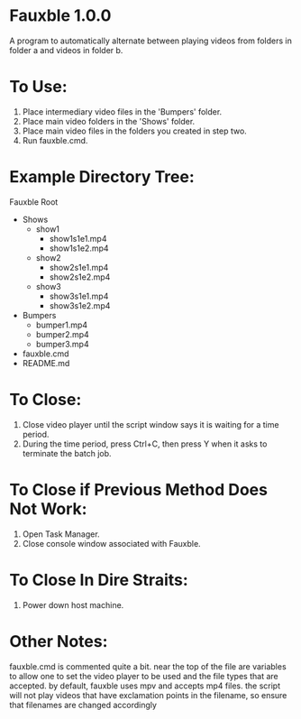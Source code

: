 # Fauxble 1.0.0
A program to automatically alternate between playing videos from folders in folder a and videos in folder b.

# To Use:
1. Place intermediary video files in the 'Bumpers' folder.
2. Place main video folders in the 'Shows' folder.
3. Place main video files in the folders you created in step two.
4. Run fauxble.cmd.

# Example Directory Tree:

Fauxble Root
- Shows
  - show1
    - show1s1e1.mp4
    - show1s1e2.mp4
  - show2
    - show2s1e1.mp4
    - show2s1e2.mp4
  - show3
    - show3s1e1.mp4
    - show3s1e2.mp4
- Bumpers
  - bumper1.mp4
  - bumper2.mp4
  - bumper3.mp4
- fauxble.cmd
- README.md

# To Close:
1. Close video player until the script window says it is waiting for a time period.
2. During the time period, press Ctrl+C, then press Y when it asks to terminate the batch job.

# To Close if Previous Method Does Not Work:
1. Open Task Manager.
2. Close console window associated with Fauxble.

# To Close In Dire Straits:
1. Power down host machine.

# Other Notes:
fauxble.cmd is commented quite a bit. near the top of the file are variables to allow one to set the video player to be used and the file types that are accepted. 
by default, fauxble uses mpv and accepts mp4 files.
the script will not play videos that have exclamation points in the filename, so ensure that filenames are changed accordingly
